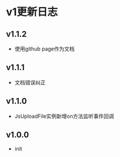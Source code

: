# v1更新日志

## v1.1.2
+ 使用github page作为文档

## v1.1.1
+ 文档错误纠正

## v1.1.0
+ JsUploadFile实例新增on方法监听事件回调

## v1.0.0
+ init

